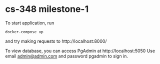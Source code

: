 # cs-348 milestone-1

To start application, run

`docker-compose up`

and try making requests to http://localhost:8000/



To view database, you can access PgAdmin at http://localhost:5050
Use email admin@admin.com and password pgadmin to sign in.